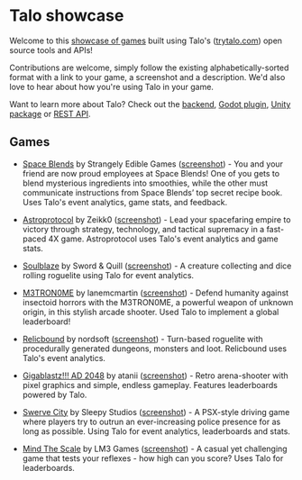# Talo showcase

Welcome to this [showcase of games](https://trytalo.com/showcase) built using Talo's ([trytalo.com](https://trytalo.com)) open source tools and APIs!

Contributions are welcome, simply follow the existing alphabetically-sorted format with a link to your game, a screenshot and a description. We'd also love to hear about how you're using Talo in your game.

Want to learn more about Talo? Check out the [backend](https://github.com/TaloDev/backend), [Godot plugin](https://github.com/TaloDev/godot), [Unity package](https://github.com/TaloDev/unity) or [REST API](https://docs.trytalo.com/docs/http/authentication).

## Games

- [Space Blends](https://apps.apple.com/us/app/space-blends/id6749399295) by Strangely Edible Games ([screenshot](https://i.imgur.com/cY8nkR1.png)) - You and your friend are now proud employees at Space Blends! One of you gets to blend mysterious ingredients into smoothies, while the other must communicate instructions from Space Blends’ top secret recipe book. Uses Talo's event analytics, game stats, and feedback.

- [Astroprotocol](https://zeikk0.itch.io/astroprotocol) by Zeikk0 ([screenshot](https://cdn.bsky.app/img/feed_fullsize/plain/did:plc:2umqligg4kd5bo6wcxpckjyc/bafkreifxfytm5mi5npaupdr4idf4wduzsfkg4ntkz7vpqsfoa3oedqiacq@jpeg)) - Lead your spacefaring empire to victory through strategy, technology, and tactical supremacy in a fast-paced 4X game. Astroprotocol uses Talo's event analytics and game stats.

- [Soulblaze](https://store.steampowered.com/app/3505230/Soulblaze) by Sword & Quill ([screenshot](https://shared.fastly.steamstatic.com/store_item_assets/steam/apps/3505230/ss_c91a487aa299c3275eeedde4600ca0718a89e328.1920x1080.jpg?t=1744184504)) - A creature collecting and dice rolling roguelite using Talo for event analytics.

- [M3TRON0ME](https://lanemcmartin.itch.io/m3tron0me) by lanemcmartin ([screenshot](https://img.itch.zone/aW1hZ2UvMzE1MDM4Mi8xODgxODQ5My5wbmc=/original/kFFd18.png)) - Defend humanity against insectoid horrors with the M3TRON0ME, a powerful weapon of unknown origin, in this stylish arcade shooter. Used Talo to implement a global leaderboard!

- [Relicbound](https://nordsoft.itch.io/relicbound) by nordsoft ([screenshot](https://img.itch.zone/aW1hZ2UvMzI5OTc3My8yMDI1MTI0Mi5wbmc=/original/eiXLh%2B.png)) - Turn-based roguelite with procedurally generated dungeons, monsters and loot. Relicbound uses Talo's event analytics.

- [Gigablastz!!! AD 2048](https://atanii.itch.io/gigablastz-ad-2048) by atanii ([screenshot](https://img.itch.zone/aW1hZ2UvMzAzNDgzMC8xODI2NjUxMC5wbmc=/original/1t2Zm0.png)) - Retro arena-shooter with pixel graphics and simple, endless gameplay. Features leaderboards powered by Talo.

- [Swerve City](https://sleepystudios.itch.io/swerve-city) by Sleepy Studios ([screenshot](https://img.itch.zone/aW1nLzg1OTQ5ODQucG5n/original/h9R2aJ.png)) - A PSX-style driving game where players try to outrun an ever-increasing police presence for as long as possible. Using Talo for event analytics, leaderboards and stats.

- [Mind The Scale](https://lm3-games.itch.io/mind-the-scale) by LM3 Games ([screenshot](https://img.itch.zone/aW1hZ2UvMzQ2MDc3OS8yMDk4NzcwNy5wbmc=/original/O2%2FLSc.png)) - A casual yet challenging game that tests your reflexes - how high can you score? Uses Talo for leaderboards.
